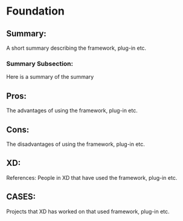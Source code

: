 Foundation
======================

## Summary:

A short summary describing the framework, plug-in etc.

### Summary Subsection:

Here is a summary of the summary

## Pros:

The advantages of using the framework, plug-in etc.

## Cons:

The disadvantages of using the framework, plug-in etc.

## XD:

References: People in XD that have used the framework, plug-in etc.

## CASES:

Projects that XD has worked on that used framework, plug-in etc.
